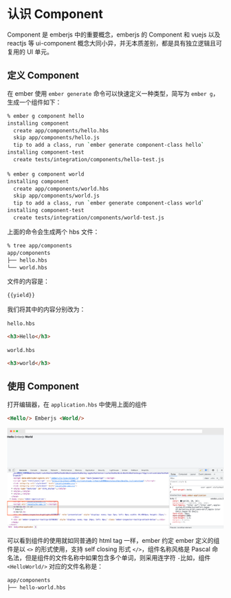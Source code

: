 # 认识 Component 

Component 是 emberjs 中的重要概念，emberjs 的 Component 和 vuejs 以及 reactjs 等 ui-component 概念大同小异，并无本质差别，都是具有独立逻辑且可复用的 UI 单元。

## 定义 Component 

在 ember 使用 `ember generate` 命令可以快速定义一种类型，简写为 `ember g`，生成一个组件如下：

```bash
% ember g component hello 
installing component
  create app/components/hello.hbs
  skip app/components/hello.js
  tip to add a class, run `ember generate component-class hello`
installing component-test
  create tests/integration/components/hello-test.js

% ember g component world
installing component
  create app/components/world.hbs
  skip app/components/world.js
  tip to add a class, run `ember generate component-class world`
installing component-test
  create tests/integration/components/world-test.js 
```

上面的命令会生成两个 hbs 文件：

```bash
% tree app/components
app/components
├── hello.hbs
└── world.hbs
```

文件的内容是：

```html
{{yield}}
```

我们将其中的内容分别改为：

`hello.hbs`
```html
<h3>Hello</h3>
```

`world.hbs`
```html
<h3>world</h3>
```

## 使用 Component 

打开编辑器，在 `application.hbs` 中使用上面的组件

```html
<Hello/> Emberjs <World/>
```

![](./../img/screely-1642250731566.png)

可以看到组件的使用就如同普通的 html tag 一样，ember 约定 ember 定义的组件是以 `<>` 的形式使用，支持 self closing 形式 `</>`，组件名称风格是 Pascal 命名法，但是组件的文件名称中如果包含多个单词，则采用连字符 `-`比如，组件 `<HelloWorld/>` 对应的文件名称是：

```bash
app/components
├── hello-world.hbs
```
